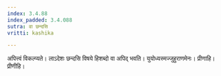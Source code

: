 ```yaml
---
index: 3.4.88
index_padded: 3.4.088
sutra: वा छन्दसि
vritti: kashika

---
```

अपित्त्वं विकल्प्यते। लाऽदेशः छन्दसि विषये हिशब्दो वा अपिद् भवति। युयोध्यस्मज्जुहुराणमेनः। प्रीणाहि। प्रीणीहि।